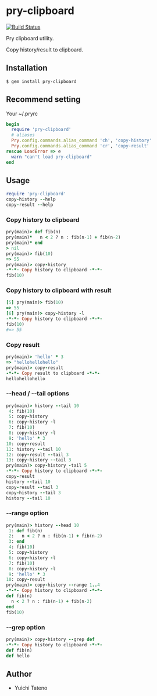 # pry-clipboard

[![Build Status](https://secure.travis-ci.org/hotchpotch/pry-clipboard.png?branch=master)](http://travis-ci.org/hotchpotch/pry-clipboard)

Pry clipboard utility.

Copy history/result to clipboard.

## Installation

    $ gem install pry-clipboard

## Recommend setting

Your ~/.pryrc

```ruby
begin
  require 'pry-clipboard'
  # aliases
  Pry.config.commands.alias_command 'ch', 'copy-history'
  Pry.config.commands.alias_command 'cr', 'copy-result'
rescue LoadError => e
  warn "can't load pry-clipboard"
end
```

## Usage

```ruby
require 'pry-clipboard'
copy-history --help
copy-result --help
```

### Copy history to clipboard

```ruby
pry(main)> def fib(n)
pry(main)*   n < 2 ? n : fib(n-1) + fib(n-2)
pry(main)* end
> nil
pry(main)> fib(10)
=> 55
pry(main)> copy-history
-*-*- Copy history to clipboard -*-*-
fib(10)
```

### Copy history to clipboard with result

```ruby
[5] pry(main)> fib(10)
=> 55
[6] pry(main)> copy-history -l
-*-*- Copy history to clipboard -*-*-
fib(10)
#=> 55
```

### Copy result

```ruby
pry(main)> 'hello' * 3
=> "hellohellohello"
pry(main)> copy-result
-*-*- Copy result to clipboard -*-*-
hellohellohello
```

### --head / --tail options

```ruby
pry(main)> history --tail 10
 4: fib(10)
 5: copy-history
 6: copy-history -l
 7: fib(10)
 8: copy-history -l
 9: 'hello' * 3
10: copy-result
11: history --tail 10
12: copy-result --tail 3
13: copy-history --tail 3
pry(main)> copy-history -tail 5
-*-*- Copy history to clipboard -*-*-
copy-result
history --tail 10
copy-result --tail 3
copy-history --tail 3
history --tail 10
```

### --range option

```ruby
pry(main)> history --head 10
 1: def fib(n)
 2:   n < 2 ? n : fib(n-1) + fib(n-2)
 3: end
 4: fib(10)
 5: copy-history
 6: copy-history -l
 7: fib(10)
 8: copy-history -l
 9: 'hello' * 3
10: copy-result
pry(main)> copy-history --range 1..4
-*-*- Copy history to clipboard -*-*-
def fib(n)
  n < 2 ? n : fib(n-1) + fib(n-2)
end
fib(10)
```

### --grep option

```ruby
pry(main)> copy-history --grep def
-*-*- Copy history to clipboard -*-*-
def fib(n)
def hello
```

## Author

* Yuichi Tateno

